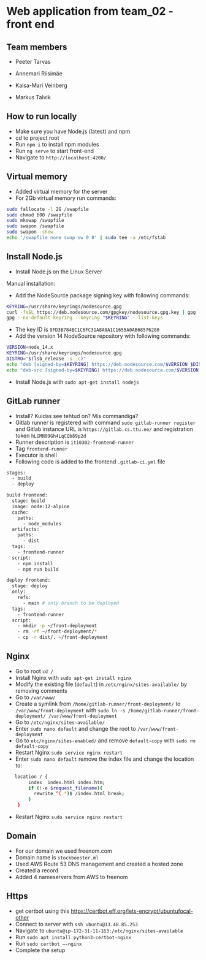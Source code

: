 # Web application from team_02 - front end

## Team members

  - Peeter Tarvas

  - Annemari Riisimäe

  - Kaisa-Mari Veinberg

  - Markus Talvik

## How to run locally

  - Make sure you have Node.js (latest) and npm
  - cd to project root
  - Run `npm i` to install npm modules
  - Run `ng serve` to start front-end
  - Navigate to `http://localhost:4200/`
  

## Virtual memory

 - Added virtual memory for the server
 - For 2Gb virtual memory run commands:
```bash
sudo fallocate -l 2G /swapfile  
sudo chmod 600 /swapfile  
sudo mkswap /swapfile  
sudo swapon /swapfile  
sudo swapon -show  
echo '/swapfile none swap sw 0 0' | sudo tee -a /etc/fstab
```


## Install Node.js

 - Install Node.js on the Linux Server
   
 Manual installation: 
 - Add the NodeSource package signing key with following commands:
```bash
KEYRING=/usr/share/keyrings/nodesource.gpg
curl -fsSL https://deb.nodesource.com/gpgkey/nodesource.gpg.key | gpg --dearmor | sudo tee "$KEYRING" >/dev/null
gpg --no-default-keyring --keyring "$KEYRING" --list-keys
```
 - The key ID is `9FD3B784BC1C6FC31A8A0A1C1655A0AB68576280`
 - Add the version 14 NodeSource repository with following commands:
```bash
VERSION=node_14.x
KEYRING=/usr/share/keyrings/nodesource.gpg
DISTRO="$(lsb_release -s -c)"
echo "deb [signed-by=$KEYRING] https://deb.nodesource.com/$VERSION $DISTRO main" | sudo tee /etc/apt/sources.list.d/nodesource.list
echo "deb-src [signed-by=$KEYRING] https://deb.nodesource.com/$VERSION $DISTRO main" | sudo tee -a /etc/apt/sources.list.d/nodesource.list
```
 - Install Node.js with `sudo apt-get install nodejs`

## GitLab runner

 - Install? Kuidas see tehtud on? Mis commandiga?
 - Gitlab runner is registered with command `sudo gitlab-runner register` 
   and Gitlab instance URL is `https://gitlab.cs.ttu.ee/` and registration token `hLGMN99Gh4LqCQb89p2d`
 - Runner description is `iti0302-frontend-runner`
 - Tag `frontend-runner`
 - Executor is shell
 - Following code is added to the frontend `.gitlab-ci.yml` file

```bash
stages:
  - build
  - deploy

build frontend:
  stage: build
  image: node:12-alpine
  cache:
    paths:
      - node_modules
  artifacts:
    paths:
      - dist
  tags:
    - frontend-runner
  script:
    - npm install
    - npm run build

deploy frontend:
  stage: deploy
  only:
    refs:
      - main # only branch to be deployed
  tags:
    - frontend-runner
  script:
    - mkdir -p ~/front-deployment
    - rm -rf ~/front-deployment/*
    - cp -r dist/. ~/front-deployment
```

## Nginx

 - Go to root `cd /`
 - Install Nginx with `sudo apt-get install nginx`
 - Modify the existing file (`default`) in `/etc/nginx/sites-available/` by removing comments
 - Go to `/var/www/`
 - Create a symlink from `/home/gitlab-runner/front-deployment/` to `/var/www/front-deployment` with `sudo ln -s /home/gitlab-runner/front-deployment/ /var/www/front-deployment`
 - Go to `/etc/nginx/sites-available/`
 - Enter `sudo nano default` and change the root to `/var/www/front-deployment`
 - Go to `etc/nginx/sites-enabled/` and remove `default-copy` with `sudo rm default-copy`
 - Restart Nginx `sudo service nginx restart`
 - Enter `sudo nano default` remove the index file and change the location to:
```bash
   location / {
        index  index.html index.htm;
        if (!-e $request_filename){
          rewrite ^(.*)$ /index.html break;
        }
    }
```
 - Restart Nginx `sudo service nginx restart`

## Domain

 - For our domain we used freenom.com
 - Domain name is `stockbooster.ml`
 - Used AWS Route 53 DNS management and created a hosted zone
 - Created a record
 - Added 4 nameservers from AWS to freenom

## Https

  - get certbot using this https://certbot.eff.org/lets-encrypt/ubuntufocal-other
  - Connect to server with `ssh ubuntu@13.48.85.253`
  - Navigate to `ubuntu@ip-172-31-11-163:/etc/nginx/sites-available`
  - Run `sudo apt install python3-certbot-nginx`
  - Run `sudo certbot –-nginx`
  - Complete the setup
